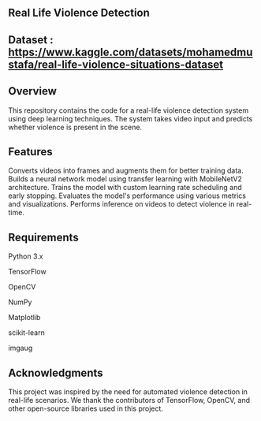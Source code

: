 Real Life Violence Detection
-----------------------------------------------------------------------------------------------------------------------------------------------------------------------------------------------------------------------
Dataset : https://www.kaggle.com/datasets/mohamedmustafa/real-life-violence-situations-dataset
-----------------------------
Overview
---------------------------------------------------------------------------------------------------------------------------------------------------------------------------------------------------------------------
This repository contains the code for a real-life violence detection system using deep learning techniques. The system takes video input and predicts whether violence is present in the scene.

Features
---------------------------------------------------------------------------------------------------------------------------------------------------------------------------------------------------------------------
Converts videos into frames and augments them for better training data.
Builds a neural network model using transfer learning with MobileNetV2 architecture.
Trains the model with custom learning rate scheduling and early stopping.
Evaluates the model's performance using various metrics and visualizations.
Performs inference on videos to detect violence in real-time.

Requirements
---------------------------------------------------------------------------------------------------------------------------------------------------------------------------------------------------------------------
Python 3.x

TensorFlow

OpenCV

NumPy

Matplotlib

scikit-learn

imgaug

Acknowledgments
---------------------------------------------------------------------------------------------------------------------------------------------------------------------------------------------------------------------
This project was inspired by the need for automated violence detection in real-life scenarios.
We thank the contributors of TensorFlow, OpenCV, and other open-source libraries used in this project.







